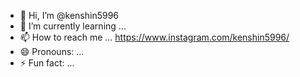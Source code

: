 - 👋 Hi, I’m @kenshin5996
- 🌱 I’m currently learning ...
- 📫 How to reach me ... https://www.instagram.com/kenshin5996/
- 😄 Pronouns: ...
- ⚡ Fun fact: ...

<!---
kenshin5996/kenshin5996 is a ✨ special ✨ repository because its `README.md` (this file) appears on your GitHub profile.
You can click the Preview link to take a look at your changes.
--->
